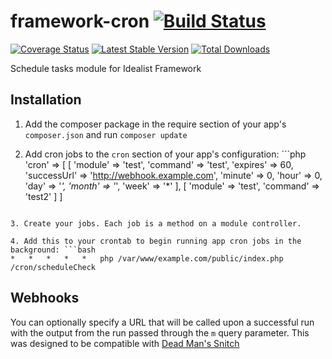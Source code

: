 framework-cron [![Build Status](https://travis-ci.org/idealistsoft/framework-cron.png?branch=master)](https://travis-ci.org/idealistsoft/framework-cron)
==============

[![Coverage Status](https://coveralls.io/repos/idealistsoft/framework-cron/badge.png)](https://coveralls.io/r/idealistsoft/framework-cron)
[![Latest Stable Version](https://poser.pugx.org/idealistsoft/framework-cron/v/stable.png)](https://packagist.org/packages/idealistsoft/framework-cron)
[![Total Downloads](https://poser.pugx.org/idealistsoft/framework-cron/downloads.png)](https://packagist.org/packages/idealistsoft/framework-cron)

Schedule tasks module for Idealist Framework

## Installation

1. Add the composer package in the require section of your app's `composer.json` and run `composer update`

2. Add cron jobs to the `cron` section of your app's configuration: ```php
'cron' => [
	[
		'module' => 'test',
		'command' => 'test',
		'expires' => 60,
		'successUrl' => 'http://webhook.example.com',
		'minute' => 0,
		'hour' => 0,
		'day' => '*',
		'month' => '*',
		'week' => '*'
	],
	[
		'module' => 'test',
		'command' => 'test2'
	]
]
```

3. Create your jobs. Each job is a method on a module controller.

4. Add this to your crontab to begin running app cron jobs in the background: ```bash
*	*	*	*	*	php /var/www/example.com/public/index.php /cron/scheduleCheck
```

## Webhooks

You can optionally specify a URL that will be called upon a successful run with the output from the run passed through the `m` query parameter. This was designed to be compatible with [Dead Man's Snitch](https://deadmanssnitch.com/)